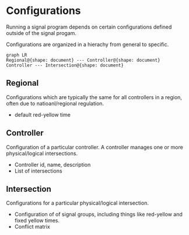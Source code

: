 # Configurations
Running a signal program depends on certain configurations defined outside of the signal progam.

Configurations are organized in a hierachy from general to specific.

```mermaid
graph LR
Regional@{shape: document} --- Controller@{shape: document}
Controller --- Intersection@{shape: document}
```
## Regional
Configurations which are typically the same for all controllers in a region, often due to natioanl/regional regulation.

- default red-yellow time

## Controller
Configuration of a particular controller.
A controller manages one or more physical/logical intersections.

 - Controller id, name, description
 - List of intersections

## Intersection
Configurations for a particular physical/logical intersection.

- Configuration of of signal groups, including things like red-yellow and fixed yellow times.
- Conflict matrix




